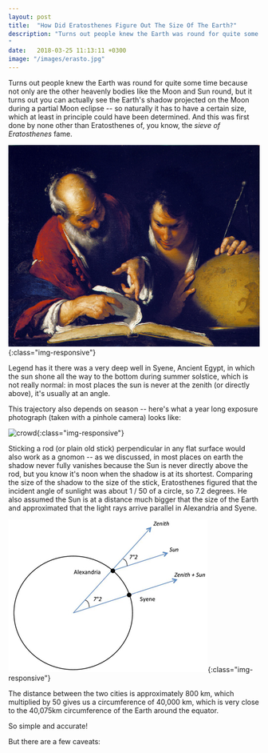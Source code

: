 ```yaml
---
layout: post
title:  "How Did Eratosthenes Figure Out The Size Of The Earth?"
description: "Turns out people knew the Earth was round for quite some time because not only are the other heavenly bodies like the Moon and Sun round, but it turns out you can actually see the Earth's shadow projected on the Moon during a partial Moon eclipse. And it's round. So naturally it has to have a certain size which at least in principle could have been determined.
"
date:   2018-03-25 11:13:11 +0300
image: "/images/erasto.jpg"
---
```

Turns out people knew the Earth was round for quite some time because not only are the other heavenly bodies like the Moon and Sun round, but it turns out you can actually see the Earth's shadow projected on the Moon during a partial Moon eclipse -- so naturally it has to have a certain size, which at least in principle could have been determined. And this was first done by none other than Eratosthenes of, you know, the *sieve of Eratosthenes* fame.

![crowd](/images/erasto.jpg){:class="img-responsive"}

Legend has it there was a very deep well in Syene, Ancient Egypt, in which the sun shone all the way to the bottom during summer solstice, which is not really normal: in most places the sun is never at the zenith (or directly above), it's usually at an angle.

This trajectory also depends on season -- here's what a year long exposure photograph (taken with a pinhole camera) looks like:

![crowd](/images/sun-path.jpg){:class="img-responsive"}

Sticking a rod (or plain old stick) perpendicular in any flat surface would also work as a gnomon -- as we discussed, in most places on earth the shadow never fully vanishes because the Sun is never directly above the rod, but you know it's noon when the shadow is at its shortest. Comparing the size of the shadow to the size of the stick, Eratosthenes figured that the incident angle of sunlight was about 1 / 50 of a circle, so 7.2 degrees. He also assumed the Sun is at a distance much bigger that the size of the Earth and approximated that the light rays arrive parallel in Alexandria and Syene.

![crowd](/images/angle.jpg){:class="img-responsive"}

The distance between the two cities is approximately 800 km, which multiplied by 50 gives us a circumference of 40,000 km, which is very close to the 40,075km circumference of the Earth around the equator.

So simple and accurate!

But there are a few caveats:

